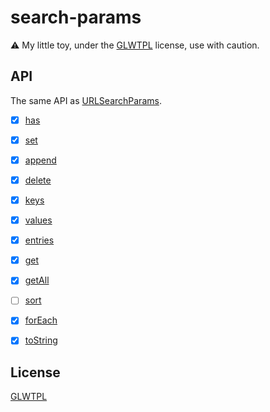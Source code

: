 # search-params
:warning: My little toy, under the [GLWTPL] license, use with caution.

## API
The same API as [URLSearchParams].

- [x] [has]

- [x] [set]

- [x] [append]

- [x] [delete]

- [x] [keys]

- [x] [values]

- [x] [entries]

- [x] [get]

- [x] [getAll]

- [ ] [sort]

- [x] [forEach]

- [x] [toString]

## License
[GLWTPL]

[GLWTPL]: https://github.com/me-shaon/GLWTPL
[URLSearchParams]: https://developer.mozilla.org/de/docs/Web/API/URLSearchParams/URLSearchParams


[has]: https://developer.mozilla.org/en-US/docs/Web/API/URLSearchParams/has
[set]: https://developer.mozilla.org/en-US/docs/Web/API/URLSearchParams/set
[append]: https://developer.mozilla.org/en-US/docs/Web/API/URLSearchParams/append
[delete]: https://developer.mozilla.org/en-US/docs/Web/API/URLSearchParams/delete
[keys]: https://developer.mozilla.org/en-US/docs/Web/API/URLSearchParams/keys
[values]: https://developer.mozilla.org/en-US/docs/Web/API/URLSearchParams/values
[entries]: https://developer.mozilla.org/en-US/docs/Web/API/URLSearchParams/entries
[get]: https://developer.mozilla.org/en-US/docs/Web/API/URLSearchParams/get
[getAll]: https://developer.mozilla.org/en-US/docs/Web/API/URLSearchParams/getAll
[sort]: https://developer.mozilla.org/en-US/docs/Web/API/URLSearchParams/sort
[forEach]: https://developer.mozilla.org/en-US/docs/Web/API/URLSearchParams/forEach
[toString]: https://developer.mozilla.org/en-US/docs/Web/API/URLSearchParams/toString
